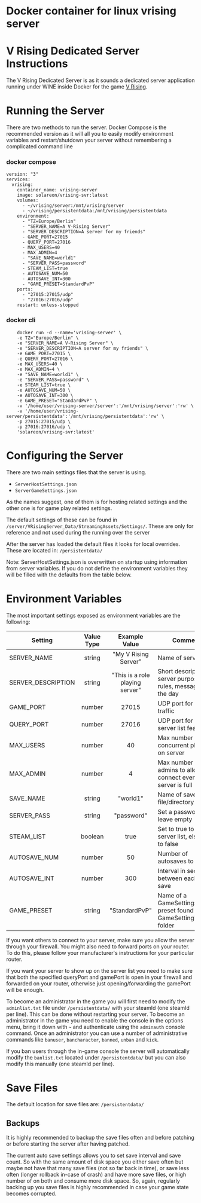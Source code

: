 # Docker container for linux vrising server 



# V Rising Dedicated Server Instructions
The V Rising Dedicated Server is as it sounds a dedicated server application running under WINE inside Docker for the game [V Rising](https://store.steampowered.com/app/1604030/V_Rising/).

# Running the Server
There are two methods to run the server. Docker Compose is the recommended version as it will all you to easily modify environment variables and restart/shutdown your server without remembering a complicated command line

### docker compose

```
version: "3"
services: 
  vrising:
    container_name: vrising-server
    image: solareon/vrising-svr:latest
    volumes: 
      - ~/vrising/server:/mnt/vrising/server
      - ~/vrising/persistentdata:/mnt/vrising/persistentdata
    environment:
      - "TZ=Europe/Berlin"
      - "SERVER_NAME=A V-Rising Server"
      - "SERVER_DESCRIPTION=A server for my friends"
      - GAME_PORT=27015
      - QUERY_PORT=27016
      - MAX_USERS=40
      - MAX_ADMIN=4
      - "SAVE_NAME=world1"
      - "SERVER_PASS=password"
      - STEAM_LIST=true
      - AUTOSAVE_NUM=50
      - AUTOSAVE_INT=300
      - "GAME_PRESET=StandardPvP"
    ports: 
      - "27015:27015/udp"
      - "27016:27016/udp"
    restart: unless-stopped
```

### docker cli
```
    docker run -d --name='vrising-server' \
    -e TZ="Europe/Berlin" \
    -e "SERVER_NAME=A V-Rising Server" \ 
    -e "SERVER_DESCRIPTION=A server for my friends" \
    -e GAME_PORT=27015 \
    -e QUERY_PORT=27016 \
    -e MAX_USERS=40 \
    -e MAX_ADMIN=4 \
    -e "SAVE_NAME=world1" \
    -e "SERVER_PASS=password" \
    -e STEAM_LIST=true \
    -e AUTOSAVE_NUM=50 \
    -e AUTOSAVE_INT=300 \
    -e GAME_PRESET="StandardPvP" \
    -v '/home/user/vrising-server/server':'/mnt/vrising/server':'rw' \
    -v '/home/user/vrising-server/persistentdata':'/mnt/vrising/persistentdata':'rw' \
    -p 27015:27015/udp \
    -p 27016:27016/udp \
    'solareon/vrising-svr:latest'
```

# Configuring the Server
There are two main settings files that the server is using.
* `ServerHostSettings.json`
* `ServerGameSettings.json`

As the names suggest, one of them is for hosting related settings and the other one is for game play related settings.

The default settings of these can be found in `/server/VRisingServer_Data/StreamingAssets/Settings/`. These are only for reference and not used during the running over the server

After the server has loaded the default files it looks for local overrides. These are located in:
`/persistentdata/`

Note: ServerHostSettings.json is overwritten on startup using information from server variables. If you do not define the environment variables they will be filled with the defaults from the table below.

# Environment Variables
The most important settings exposed as environment variables are the following:

| Setting | Value Type | Example Value | Comment |
|----------|:-------------:|:------:|---|
| SERVER_NAME | string | "My V Rising Server" | Name of server |
| SERVER_DESCRIPTION | string | "This is a role playing server" | Short description of server purpose, rules, message of the day |
| GAME_PORT | number | 27015 | UDP port for game traffic |
| QUERY_PORT | number | 27016 | UDP port for Steam server list features |
| MAX_USERS | number | 40 | Max number of concurrent players on server |
| MAX_ADMIN | number | 4 | Max number of admins to allow connect even when server is full |
| SAVE_NAME | string | "world1" | Name of save file/directory |
| SERVER_PASS | string | "password" | Set a password or leave empty |
| STEAM_LIST | boolean | true | Set to true to list on server list, else set to false |
| AUTOSAVE_NUM | number | 50 | Number of autosaves to keep |
| AUTOSAVE_INT | number | 300 | Interval in seconds between each auto save |
| GAME_PRESET | string | "StandardPvP" | Name of a GameSettings preset found in the GameSettingPresets folder |

If you want others to connect to your server, make sure you allow the server through your firewall. You might also need to forward ports on your router. To do this, please follow your manufacturer's instructions for your particular router.

If you want your server to show up on the server list you need to make sure that both the specified queryPort and gamePort is open in your firewall and forwarded on your router, otherwise just opening/forwarding the gamePort will be enough.

To become an administrator in the game you will first need to modify the `adminlist.txt` file under `/persistentdata/` with your steamId (one steamId per line). This can be done without restarting your server. To become an administrator in the game you need to enable the console in the options menu, bring it down with `~` and authenticate using the `adminauth` console command. Once an administrator you can use a number of administrative commands like `banuser`, `bancharacter`, `banned`, `unban` and `kick`.

If you ban users through the in-game console the server will automatically modify the `banlist.txt` located under `/persistentdata/` but you can also modify this manually (one steamId per line).

# Save Files
The default location for save files are:
`/persistentdata/`

## Backups
It is highly recommended to backup the save files often and before patching or before starting the server after having patched.

The current auto save settings allows you to set save interval and save count. So with the same amount of disk space you either save often but maybe not have that many save files (not so far back in time), or save less often (longer rollback in-case of crash) and have more save files, or high number of on both and consume more disk space. So, again, regularly backing up you save files is highly recommended in case your game state becomes corrupted.

